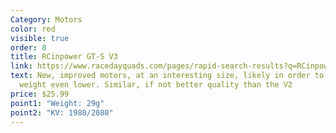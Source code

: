 ```yaml
---
Category: Motors
color: red
visible: true
order: 8
title: RCinpower GT-S V3
link: https://www.racedayquads.com/pages/rapid-search-results?q=RCinpower+2107+plus
text: New, improved motors, at an interesting size, likely in order to get the
  weight even lower. Similar, if not better quality than the V2
price: $25.99
point1: "Weight: 29g"
point2: "KV: 1980/2080"
---
```

